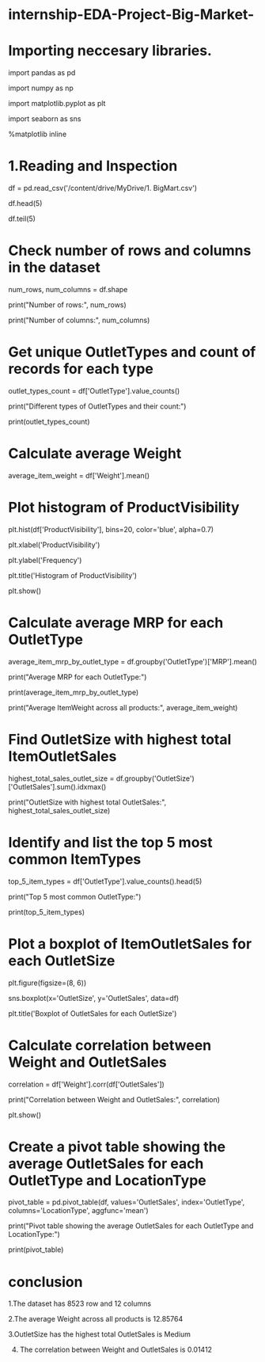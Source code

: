 # internship-EDA-Project-Big-Market-
# Importing neccesary libraries.

import pandas as pd

import numpy as np

import matplotlib.pyplot as plt

import seaborn as sns

%matplotlib inline

# 1.Reading and Inspection

df = pd.read_csv('/content/drive/MyDrive/1. BigMart.csv')

df.head(5)

df.teil(5)

# Check number of rows and columns in the dataset

num_rows, num_columns = df.shape

print("Number of rows:", num_rows)

print("Number of columns:", num_columns)

# Get unique OutletTypes and count of records for each type

outlet_types_count = df['OutletType'].value_counts()

print("Different types of OutletTypes and their count:")

print(outlet_types_count)

# Calculate average Weight

average_item_weight = df['Weight'].mean()

# Plot histogram of ProductVisibility	

plt.hist(df['ProductVisibility'], bins=20, color='blue', alpha=0.7)

plt.xlabel('ProductVisibility')

plt.ylabel('Frequency')

plt.title('Histogram of ProductVisibility')

plt.show()

# Calculate average MRP for each OutletType

average_item_mrp_by_outlet_type = df.groupby('OutletType')['MRP'].mean()

print("Average MRP for each OutletType:")

print(average_item_mrp_by_outlet_type)

print("Average ItemWeight across all products:", average_item_weight)

# Find OutletSize with highest total ItemOutletSales

highest_total_sales_outlet_size = df.groupby('OutletSize')['OutletSales'].sum().idxmax()

print("OutletSize with highest total OutletSales:", highest_total_sales_outlet_size)

# Identify and list the top 5 most common ItemTypes

top_5_item_types = df['OutletType'].value_counts().head(5)

print("Top 5 most common OutletType:")

print(top_5_item_types)

# Plot a boxplot of ItemOutletSales for each OutletSize

plt.figure(figsize=(8, 6))

sns.boxplot(x='OutletSize', y='OutletSales', data=df)

plt.title('Boxplot of OutletSales for each OutletSize')

# Calculate correlation between Weight and OutletSales

correlation = df['Weight'].corr(df['OutletSales'])

print("Correlation between Weight and OutletSales:", correlation)

plt.show()

# Create a pivot table showing the average OutletSales for each OutletType and LocationType

pivot_table = pd.pivot_table(df, values='OutletSales', index='OutletType', columns='LocationType', aggfunc='mean')

print("Pivot table showing the average OutletSales for each OutletType and LocationType:")

print(pivot_table)

# conclusion

1.The dataset has 8523 row and 12 columns

2.The average Weight across all products is 12.85764

3.OutletSize has the highest total OutletSales is Medium

4. The correlation between Weight and OutletSales is 0.01412
